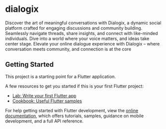 # dialogix

Discover the art of meaningful conversations with Dialogix, a dynamic social platform crafted for engaging discussions and community building. Seamlessly navigate threads, share insights, and connect with like-minded individuals. Dive into a world where your voice matters, and ideas take center stage. Elevate your online dialogue experience with Dialogix – where conversation meets community, and connection is at the core

## Getting Started

This project is a starting point for a Flutter application.

A few resources to get you started if this is your first Flutter project:

- [Lab: Write your first Flutter app](https://docs.flutter.dev/get-started/codelab)
- [Cookbook: Useful Flutter samples](https://docs.flutter.dev/cookbook)

For help getting started with Flutter development, view the
[online documentation](https://docs.flutter.dev/), which offers tutorials,
samples, guidance on mobile development, and a full API reference.
